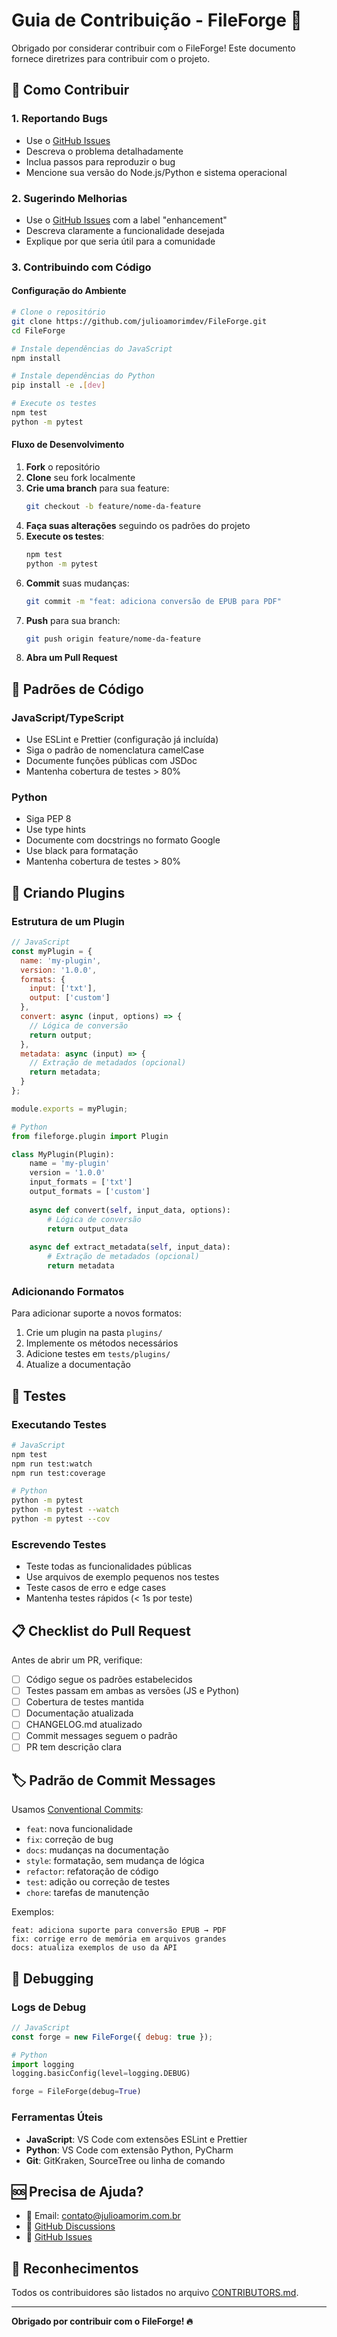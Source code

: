 # Guia de Contribuição - FileForge 🤝

Obrigado por considerar contribuir com o FileForge! Este documento fornece diretrizes para contribuir com o projeto.

## 🚀 Como Contribuir

### 1. Reportando Bugs

- Use o [GitHub Issues](https://github.com/julioamorimdev/FileForge/issues)
- Descreva o problema detalhadamente
- Inclua passos para reproduzir o bug
- Mencione sua versão do Node.js/Python e sistema operacional

### 2. Sugerindo Melhorias

- Use o [GitHub Issues](https://github.com/julioamorimdev/FileForge/issues) com a label "enhancement"
- Descreva claramente a funcionalidade desejada
- Explique por que seria útil para a comunidade

### 3. Contribuindo com Código

#### Configuração do Ambiente

```bash
# Clone o repositório
git clone https://github.com/julioamorimdev/FileForge.git
cd FileForge

# Instale dependências do JavaScript
npm install

# Instale dependências do Python
pip install -e .[dev]

# Execute os testes
npm test
python -m pytest
```

#### Fluxo de Desenvolvimento

1. **Fork** o repositório
2. **Clone** seu fork localmente
3. **Crie uma branch** para sua feature:
   ```bash
   git checkout -b feature/nome-da-feature
   ```
4. **Faça suas alterações** seguindo os padrões do projeto
5. **Execute os testes**:
   ```bash
   npm test
   python -m pytest
   ```
6. **Commit** suas mudanças:
   ```bash
   git commit -m "feat: adiciona conversão de EPUB para PDF"
   ```
7. **Push** para sua branch:
   ```bash
   git push origin feature/nome-da-feature
   ```
8. **Abra um Pull Request**

## 📝 Padrões de Código

### JavaScript/TypeScript
- Use ESLint e Prettier (configuração já incluída)
- Siga o padrão de nomenclatura camelCase
- Documente funções públicas com JSDoc
- Mantenha cobertura de testes > 80%

### Python
- Siga PEP 8
- Use type hints
- Documente com docstrings no formato Google
- Use black para formatação
- Mantenha cobertura de testes > 80%

## 🧩 Criando Plugins

### Estrutura de um Plugin

```javascript
// JavaScript
const myPlugin = {
  name: 'my-plugin',
  version: '1.0.0',
  formats: {
    input: ['txt'],
    output: ['custom']
  },
  convert: async (input, options) => {
    // Lógica de conversão
    return output;
  },
  metadata: async (input) => {
    // Extração de metadados (opcional)
    return metadata;
  }
};

module.exports = myPlugin;
```

```python
# Python
from fileforge.plugin import Plugin

class MyPlugin(Plugin):
    name = 'my-plugin'
    version = '1.0.0'
    input_formats = ['txt']
    output_formats = ['custom']
    
    async def convert(self, input_data, options):
        # Lógica de conversão
        return output_data
    
    async def extract_metadata(self, input_data):
        # Extração de metadados (opcional)
        return metadata
```

### Adicionando Formatos

Para adicionar suporte a novos formatos:

1. Crie um plugin na pasta `plugins/`
2. Implemente os métodos necessários
3. Adicione testes em `tests/plugins/`
4. Atualize a documentação

## 🧪 Testes

### Executando Testes

```bash
# JavaScript
npm test
npm run test:watch
npm run test:coverage

# Python  
python -m pytest
python -m pytest --watch
python -m pytest --cov
```

### Escrevendo Testes

- Teste todas as funcionalidades públicas
- Use arquivos de exemplo pequenos nos testes
- Teste casos de erro e edge cases
- Mantenha testes rápidos (< 1s por teste)

## 📋 Checklist do Pull Request

Antes de abrir um PR, verifique:

- [ ] Código segue os padrões estabelecidos
- [ ] Testes passam em ambas as versões (JS e Python)
- [ ] Cobertura de testes mantida
- [ ] Documentação atualizada
- [ ] CHANGELOG.md atualizado
- [ ] Commit messages seguem o padrão
- [ ] PR tem descrição clara

## 🏷️ Padrão de Commit Messages

Usamos [Conventional Commits](https://conventionalcommits.org/):

- `feat`: nova funcionalidade
- `fix`: correção de bug
- `docs`: mudanças na documentação
- `style`: formatação, sem mudança de lógica
- `refactor`: refatoração de código
- `test`: adição ou correção de testes
- `chore`: tarefas de manutenção

Exemplos:
```
feat: adiciona suporte para conversão EPUB → PDF
fix: corrige erro de memória em arquivos grandes
docs: atualiza exemplos de uso da API
```

## 🐛 Debugging

### Logs de Debug

```javascript
// JavaScript
const forge = new FileForge({ debug: true });
```

```python
# Python
import logging
logging.basicConfig(level=logging.DEBUG)

forge = FileForge(debug=True)
```

### Ferramentas Úteis

- **JavaScript**: VS Code com extensões ESLint e Prettier
- **Python**: VS Code com extensão Python, PyCharm
- **Git**: GitKraken, SourceTree ou linha de comando

## 🆘 Precisa de Ajuda?

- 📧 Email: contato@julioamorim.com.br
- 💬 [GitHub Discussions](https://github.com/julioamorimdev/FileForge/discussions)
- 🐛 [GitHub Issues](https://github.com/julioamorimdev/FileForge/issues)

## 🙏 Reconhecimentos

Todos os contribuidores são listados no arquivo [CONTRIBUTORS.md](CONTRIBUTORS.md).

---

**Obrigado por contribuir com o FileForge! 🔥**
